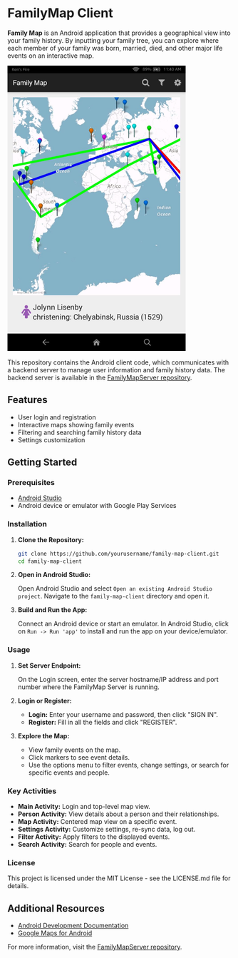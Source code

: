 # FamilyMap Client

**Family Map** is an Android application that provides a geographical view into your family history. By inputting your family tree, you can explore where each member of your family was born, married, died, and other major life events on an interactive map.

<img src="FamilyMapDemo.png" alt="Demo of the FamilyMap App" width=400>

This repository contains the Android client code, which communicates with a backend server to manage user information and family history data. The backend server is available in the [FamilyMapServer repository](https://github.com/yourusername/family-map-server).

## Features

- User login and registration
- Interactive maps showing family events
- Filtering and searching family history data
- Settings customization

## Getting Started

### Prerequisites

- [Android Studio](https://developer.android.com/studio)
- Android device or emulator with Google Play Services

### Installation

1. **Clone the Repository:**

   ```bash
   git clone https://github.com/yourusername/family-map-client.git
   cd family-map-client
   ```

2. **Open in Android Studio:**

   Open Android Studio and select `Open an existing Android Studio project`. Navigate to the `family-map-client` directory and open it.

3. **Build and Run the App:**

   Connect an Android device or start an emulator. In Android Studio, click on `Run -> Run 'app'` to install and run the app on your device/emulator.

### Usage

1. **Set Server Endpoint:**

   On the Login screen, enter the server hostname/IP address and port number where the FamilyMap Server is running.

2. **Login or Register:**

   - **Login:** Enter your username and password, then click "SIGN IN".
   - **Register:** Fill in all the fields and click "REGISTER".

3. **Explore the Map:**

   - View family events on the map.
   - Click markers to see event details.
   - Use the options menu to filter events, change settings, or search for specific events and people.

### Key Activities

- **Main Activity:** Login and top-level map view.
- **Person Activity:** View details about a person and their relationships.
- **Map Activity:** Centered map view on a specific event.
- **Settings Activity:** Customize settings, re-sync data, log out.
- **Filter Activity:** Apply filters to the displayed events.
- **Search Activity:** Search for people and events.

### License

This project is licensed under the MIT License - see the LICENSE.md file for details.

## Additional Resources

- [Android Development Documentation](https://developer.android.com/docs)
- [Google Maps for Android](https://developers.google.com/maps/documentation/android-sdk/start)

For more information, visit the [FamilyMapServer repository](https://github.com/yourusername/family-map-server).
